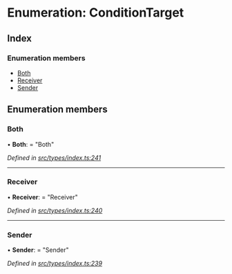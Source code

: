# Enumeration: ConditionTarget

## Index

### Enumeration members

* [Both](conditiontarget.md#both)
* [Receiver](conditiontarget.md#receiver)
* [Sender](conditiontarget.md#sender)

## Enumeration members

###  Both

• **Both**: = "Both"

*Defined in [src/types/index.ts:241](https://github.com/PolymathNetwork/polymesh-sdk/blob/959efb76/src/types/index.ts#L241)*

___

###  Receiver

• **Receiver**: = "Receiver"

*Defined in [src/types/index.ts:240](https://github.com/PolymathNetwork/polymesh-sdk/blob/959efb76/src/types/index.ts#L240)*

___

###  Sender

• **Sender**: = "Sender"

*Defined in [src/types/index.ts:239](https://github.com/PolymathNetwork/polymesh-sdk/blob/959efb76/src/types/index.ts#L239)*
